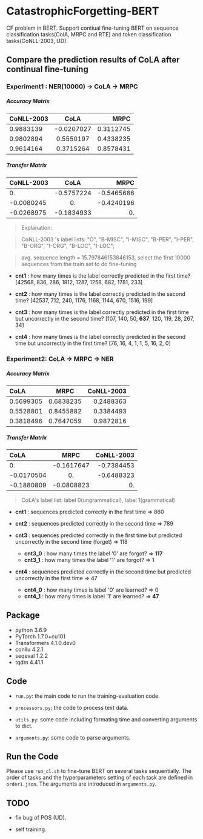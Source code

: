 # CatastrophicForgetting-BERT
CF problem in BERT. Support contiual fine-tuning BERT on sequence classification tasks(ColA, MRPC and RTE) and token classification tasks(CoNLL-2003, UD).

## Compare the prediction results of CoLA after continual fine-tuning

### Experiment1 : NER(10000) -> CoLA -> MRPC

##### Accuracy Matrix

| CoNLL-2003  | CoLA  | MRPC |
| :------------ |:---------------:| -----:|
| 0.9883139      | -0.0207027  | 0.3112745 |
| 0.9802894      | 0.5550197        |   0.4338235 |
| 0.9614164 | 0.3715264        |    0.8578431 |

##### Transfer Matrix

| CoNLL-2003  | CoLA  | MRPC |
| :------------ |:---------------:| -----:|
| 0.      | -0.5757224  | -0.5465686 |
| -0.0080245      | 0.        |   -0.4240196 |
| -0.0268975 | -0.1834933        |    0. |

> Explanation: 

> CoNLL-2003 's label lists: "O", "B-MISC", "I-MISC", "B-PER", "I-PER", "B-ORG", "I-ORG", "B-LOC", "I-LOC";

> avg. sequence length = 15.797846153846153, select the first 10000 sequences from the train set to do fine-tuning 

- **cnt1** : how many times is the label correctly predicted in the first time? [42568, 836, 286, 1812, 1287, 1258, 682, 1781, 233]

- **cnt2** : how many times is the label correctly predicted in the second time? [42537, 712, 240, 1176, 1168, 1144, 670, 1516, 199]

- **cnt3** : how many times is the label correctly predicted in the first time but uncorrectly in the second time? [107, 140, 50, **637**, 120, 119, 28, 267, 34]

- **cnt4** : how many times is the label correctly predicted in the second time but uncorrectly in the first time? [76, 16, 4, 1, 1, 5, 16, 2, 0]

### Experiment2: CoLA -> MRPC -> NER

##### Accuracy Matrix

| CoLA  | MRPC  | CoNLL-2003 |
| :------------ |:---------------:| -----:|
| 0.5699305      | 0.6838235  | 0.2488363 |
| 0.5528801      | 0.8455882        |   0.3384493 |
| 0.3818496 | 0.7647059        |    0.9872816 |


##### Transfer Matrix

| CoLA  | MRPC  | CoNLL-2003 |
| :------------ |:---------------:| -----:|
| 0.      | -0.1617647  | -0.7384453 |
| -0.0170504      | 0.        |   -0.6488323 |
| -0.1880809 | -0.0808823        |    0. |
 
> CoLA's label list: label 0(ungrammatical), label 1(grammatical)

- **cnt1** : sequences predicted correctly in the first time => 860

- **cnt2** : sequences predicted correctly in the second time => 789

- **cnt3** : sequences predicted correctly in the first time but predicted uncorrectly in the second time (forget) => 118
  - **cnt3_0** : how many times the label '0' are forgot? => **117**
  - **cnt3_1** : how many times the label '1' are forgot? => 1

- **cnt4** : sequences predicted correctly in the second time but predicted uncorrectly in the first time => 47
  - **cnt4_0** : how many times is label '0' are learned? => 0
  - **cnt4_1** : how many times is label '1' are learned? => **47**

## Package
- python 3.6.9
- PyTorch 1.7.0+cu101
- Transformers 4.1.0.dev0
- conllu 4.2.1
- seqeval 1.2.2
- tqdm 4.41.1

## Code
- `run.py`: the main code to run the training-evaluation code.

- `processors.py`: the code to process text data.

- `utils.py`: some code including formating time and converting arguments to dict.

- `arguments.py`: some code to parse arguments.

## Run the Code
Please use `run_cl.sh` to fine-tune BERT on several tasks sequentially. The order of tasks and the hyperparameters setting of each task are defined in `order1.json`. The arguments are introduced in `arguments.py`.

## TODO
- fix bug of POS (UD).

- self training.
